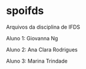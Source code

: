 # spoifds
Arquivos da disciplina de IFDS

Aluno 1: Giovanna Ng

Aluno 2: Ana Clara Rodrigues 

Aluno 3: Marina Trindade
